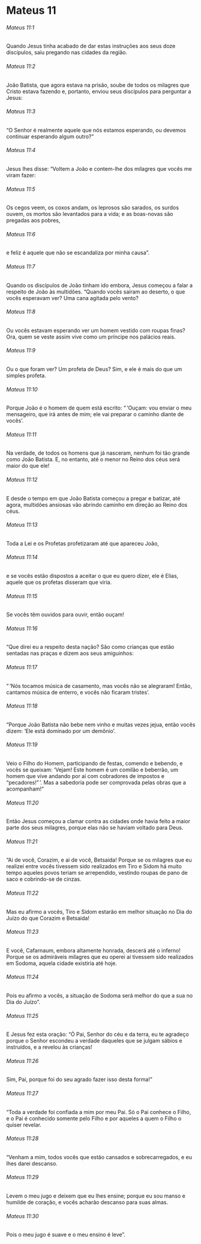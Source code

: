 # Mateus 11

###### Mateus 11:1

Quando Jesus tinha acabado de dar estas instruções aos seus doze discípulos, saiu pregando nas cidades da região.

###### Mateus 11:2

João Batista, que agora estava na prisão, soube de todos os milagres que Cristo estava fazendo e, portanto, enviou seus discípulos para perguntar a Jesus:

###### Mateus 11:3

“O Senhor é realmente aquele que nós estamos esperando, ou devemos continuar esperando algum outro?”

###### Mateus 11:4

Jesus lhes disse: “Voltem a João e contem-lhe dos milagres que vocês me viram fazer:

###### Mateus 11:5

Os cegos veem, os coxos andam, os leprosos são sarados, os surdos ouvem, os mortos são levantados para a vida; e as boas-novas são pregadas aos pobres,

###### Mateus 11:6

e feliz é aquele que não se escandaliza por minha causa”.

###### Mateus 11:7

Quando os discípulos de João tinham ido embora, Jesus começou a falar a respeito de João às multidões. “Quando vocês saíram ao deserto, o que vocês esperavam ver? Uma cana agitada pelo vento?

###### Mateus 11:8

Ou vocês estavam esperando ver um homem vestido com roupas finas? Ora, quem se veste assim vive como um príncipe nos palácios reais.

###### Mateus 11:9

Ou o que foram ver? Um profeta de Deus? Sim, e ele é mais do que um simples profeta.

###### Mateus 11:10

Porque João é o homem de quem está escrito: “ ‘Ouçam: vou enviar o meu mensageiro, que irá antes de mim; ele vai preparar o caminho diante de vocês’.

###### Mateus 11:11

Na verdade, de todos os homens que já nasceram, nenhum foi tão grande como João Batista. E, no entanto, até o menor no Reino dos céus será maior do que ele!

###### Mateus 11:12

E desde o tempo em que João Batista começou a pregar e batizar, até agora, multidões ansiosas vão abrindo caminho em direção ao Reino dos céus.

###### Mateus 11:13

Toda a Lei e os Profetas profetizaram até que apareceu João,

###### Mateus 11:14

e se vocês estão dispostos a aceitar o que eu quero dizer, ele é Elias, aquele que os profetas disseram que viria.

###### Mateus 11:15

Se vocês têm ouvidos para ouvir, então ouçam!

###### Mateus 11:16

“Que direi eu a respeito desta nação? São como crianças que estão sentadas nas praças e dizem aos seus amiguinhos:

###### Mateus 11:17

“ ‘Nós tocamos música de casamento, mas vocês não se alegraram! Então, cantamos música de enterro, e vocês não ficaram tristes’.

###### Mateus 11:18

“Porque João Batista não bebe nem vinho e muitas vezes jejua, então vocês dizem: ‘Ele está dominado por um demônio’.

###### Mateus 11:19

Veio o Filho do Homem, participando de festas, comendo e bebendo, e vocês se queixam: ‘Vejam! Este homem é um comilão e beberrão, um homem que vive andando por aí com cobradores de impostos e “pecadores!” ’. Mas a sabedoria pode ser comprovada pelas obras que a acompanham!”

###### Mateus 11:20

Então Jesus começou a clamar contra as cidades onde havia feito a maior parte dos seus milagres, porque elas não se haviam voltado para Deus.

###### Mateus 11:21

“Ai de você, Corazim, e ai de você, Betsaida! Porque se os milagres que eu realizei entre vocês tivessem sido realizados em Tiro e Sidom há muito tempo aqueles povos teriam se arrependido, vestindo roupas de pano de saco e cobrindo-se de cinzas.

###### Mateus 11:22

Mas eu afirmo a vocês, Tiro e Sidom estarão em melhor situação no Dia do Juízo do que Corazim e Betsaida!

###### Mateus 11:23

E você, Cafarnaum, embora altamente honrada, descerá até o inferno! Porque se os admiráveis milagres que eu operei aí tivessem sido realizados em Sodoma, aquela cidade existiria até hoje.

###### Mateus 11:24

Pois eu afirmo a vocês, a situação de Sodoma será melhor do que a sua no Dia do Juízo”.

###### Mateus 11:25

E Jesus fez esta oração: “Ó Pai, Senhor do céu e da terra, eu te agradeço porque o Senhor escondeu a verdade daqueles que se julgam sábios e instruídos, e a revelou às crianças!

###### Mateus 11:26

Sim, Pai, porque foi do seu agrado fazer isso desta forma!”

###### Mateus 11:27

“Toda a verdade foi confiada a mim por meu Pai. Só o Pai conhece o Filho, e o Pai é conhecido somente pelo Filho e por aqueles a quem o Filho o quiser revelar.

###### Mateus 11:28

“Venham a mim, todos vocês que estão cansados e sobrecarregados, e eu lhes darei descanso.

###### Mateus 11:29

Levem o meu jugo e deixem que eu lhes ensine; porque eu sou manso e humilde de coração, e vocês acharão descanso para suas almas.

###### Mateus 11:30

Pois o meu jugo é suave e o meu ensino é leve”.

